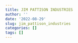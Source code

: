 ```yaml
---
title: JIM PATTISON INDUSTRIES
author: ''
date: '2022-08-29'
slug: jim_pattison_industries
categories: []
tags: []
---
```

